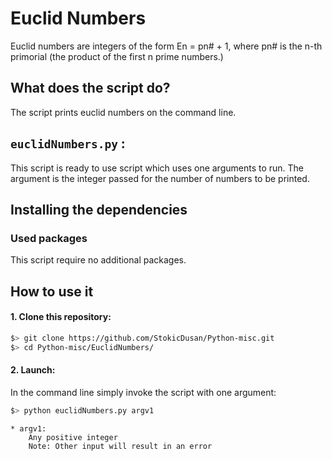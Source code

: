 # Euclid Numbers

Euclid numbers are integers of the form En = pn# + 1, where pn# is the n-th primorial (the product of the first n prime numbers.)

## What does the script do?
The script prints euclid numbers on the command line.

## `euclidNumbers.py` :
This script is ready to use script which uses one arguments to run. The argument is the integer passed for the number of numbers to be printed.

## Installing the dependencies

### Used packages
This script require no additional packages.

## How to use it
#### 1. Clone this repository:
```zsh
$> git clone https://github.com/StokicDusan/Python-misc.git
$> cd Python-misc/EuclidNumbers/
```
#### 2. Launch:
In the command line simply invoke the script with one argument:
```zsh
$> python euclidNumbers.py argv1
```
```
* argv1:
    Any positive integer
    Note: Other input will result in an error
```